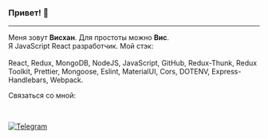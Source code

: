 ### Привет! 👋
<hr>

Меня зовут <b>Висхан</b>. Для простоты можно <b>Вис</b>.
<br>
Я JavaScript React разработчик.
Мой стэк:
<br></br>
React, Redux, MongoDB, NodeJS, JavaScript, GitHub, Redux-Thunk, Redux Toolkit, 
Prettier, Mongoose, Eslint, MaterialUI, Cors, DOTENV, Express-Handlebars, Webpack.



 Связаться со мной:

<br>

[![Telegram](https://img.shields.io/badge/-Телеграм-CCCCFF?style=for-the-badge&logo=telegram)](https://t.me/viskhan)
